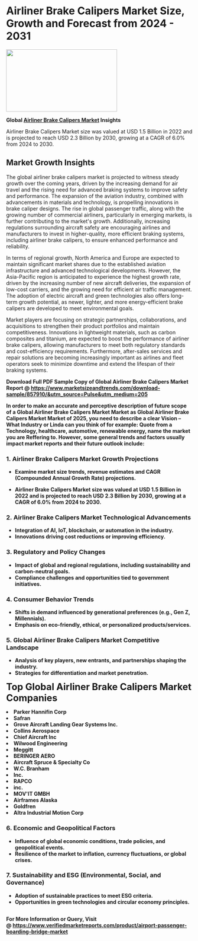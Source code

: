<H1>Airliner Brake Calipers Market Size, Growth and Forecast from 2024 - 2031</H1><img class="aligncenter size-medium wp-image-584254" src="https://thirdeyenews.in/wp-content/uploads/2024/09/Global-Market-Research-300x168.jpeg" alt="" width="300" height="168" /><p><strong>Global&nbsp;<a href="https://www.marketsizeandtrends.com/download-sample/857910/&amp;utm_source=Pulse&amp;utm_medium=205">Airliner Brake Calipers Market</a> Insights</strong></p><p>Airliner Brake Calipers Market size was valued at USD 1.5 Billion in 2022 and is projected to reach USD 2.3 Billion by 2030, growing at a CAGR of 6.0% from 2024 to 2030.</p><p><h2>Market Growth Insights</h2> <p>The global airliner brake calipers market is projected to witness steady growth over the coming years, driven by the increasing demand for air travel and the rising need for advanced braking systems to improve safety and performance. The expansion of the aviation industry, combined with advancements in materials and technology, is propelling innovations in brake caliper designs. The rise in global passenger traffic, along with the growing number of commercial airliners, particularly in emerging markets, is further contributing to the market's growth. Additionally, increasing regulations surrounding aircraft safety are encouraging airlines and manufacturers to invest in higher-quality, more efficient braking systems, including airliner brake calipers, to ensure enhanced performance and reliability.</p> <p><strong></strong></p> <p>In terms of regional growth, North America and Europe are expected to maintain significant market shares due to the established aviation infrastructure and advanced technological developments. However, the Asia-Pacific region is anticipated to experience the highest growth rate, driven by the increasing number of new aircraft deliveries, the expansion of low-cost carriers, and the growing need for efficient air traffic management. The adoption of electric aircraft and green technologies also offers long-term growth potential, as newer, lighter, and more energy-efficient brake calipers are developed to meet environmental goals.</p> <p>Market players are focusing on strategic partnerships, collaborations, and acquisitions to strengthen their product portfolios and maintain competitiveness. Innovations in lightweight materials, such as carbon composites and titanium, are expected to boost the performance of airliner brake calipers, allowing manufacturers to meet both regulatory standards and cost-efficiency requirements. Furthermore, after-sales services and repair solutions are becoming increasingly important as airlines and fleet operators seek to minimize downtime and extend the lifespan of their braking systems.</p> <p><strong></p><p><span class=""><strong>Download Full PDF Sample Copy of Global Airliner Brake Calipers Market Report</strong> @ <a href="https://www.marketsizeandtrends.com/download-sample/857910/&amp;utm_source=Pulse&amp;utm_medium=205" target="_blank">https://www.marketsizeandtrends.com/download-sample/857910/&amp;utm_source=Pulse&amp;utm_medium=205</a></span></p><p>In order to make an accurate and perceptive description of future scope of a Global&nbsp;Airliner Brake Calipers Market Market as Global&nbsp;Airliner Brake Calipers Market Market of 2025, you need to describe a clear Vision &ndash; What Industry or Linda can you think of for example: Quote from a Technology, healthcare, automotive, renewable energy, name the market you are Reffering to. However, some general trends and factors usually impact market reports and their future outlook include:</p><h3>1.&nbsp;<strong>Airliner Brake Calipers Market Growth Projections</strong></h3><ul><li>Examine market size trends, revenue estimates and CAGR (Compounded Annual Growth Rate) projections.</li><li><p>Airliner Brake Calipers Market size was valued at USD 1.5 Billion in 2022 and is projected to reach USD 2.3 Billion by 2030, growing at a CAGR of 6.0% from 2024 to 2030.</p></li></ul><h3>2.&nbsp;<strong>Airliner Brake Calipers Market Technological Advancements</strong></h3><ul><li>Integration of AI, IoT, blockchain, or automation in the industry.</li><li>Innovations driving cost reductions or improving efficiency.</li></ul><h3>3.&nbsp;<strong>Regulatory and Policy Changes</strong></h3><ul><li>Impact of global and regional regulations, including sustainability and carbon-neutral goals.</li><li>Compliance challenges and opportunities tied to government initiatives.</li></ul><h3>4.&nbsp;<strong>Consumer Behavior Trends</strong></h3><ul><li>Shifts in demand influenced by generational preferences (e.g., Gen Z, Millennials).</li><li>Emphasis on eco-friendly, ethical, or personalized products/services.</li></ul><h3>5.&nbsp;<strong>Global Airliner Brake Calipers Market Competitive Landscape</strong></h3><ul><li>Analysis of key players, new entrants, and partnerships shaping the industry.</li><li>Strategies for differentiation and market penetration.</li></ul><p data-pm-slice="1 1 []"><span style="color: inherit; font-family: inherit; font-size: 25px;">Top Global Airliner Brake Calipers Market Companies</span></p><div class="" data-test-id=""><p><li>Parker Hannifin Corp</li><li> Safran</li><li> Grove Aircraft Landing Gear Systems Inc.</li><li> Collins Aerospace</li><li> Chief Aircraft Inc</li><li> Wilwood Engineering</li><li> Meggitt</li><li> BERINGER AERO</li><li> Aircraft Spruce & Specialty Co</li><li> W.C. Branham</li><li> Inc.</li><li> RAPCO</li><li> inc.</li><li> MOV'IT GMBH</li><li> Airframes Alaska</li><li> Goldfren</li><li> Altra Industrial Motion Corp</li></p></div><h3>6.&nbsp;<strong>Economic and Geopolitical Factors</strong></h3><ul><li>Influence of global economic conditions, trade policies, and geopolitical events.</li><li>Resilience of the market to inflation, currency fluctuations, or global crises.</li></ul><h3>7.&nbsp;<strong>Sustainability and ESG (Environmental, Social, and Governance)</strong></h3><ul><li>Adoption of sustainable practices to meet ESG criteria.</li><li>Opportunities in green technologies and circular economy principles.</li></ul><h2><strong style="font-size: 14px;">For More Information or Query, Visit @&nbsp;</strong><a style="background-color: #ffffff; font-size: 14px;" href="https://www.marketsizeandtrends.com/report/airliner-brake-calipers-market/" target="_blank">https://www.verifiedmarketreports.com/product/airport-passenger-boarding-bridge-market</a></h2>
